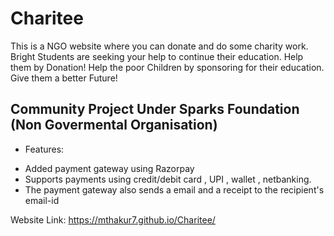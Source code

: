 # Charitee
This is a NGO website where you can donate and do some charity work. Bright Students are seeking your help to continue their education. Help them by Donation! Help the poor Children by sponsoring for their education. Give them a better Future! 


## Community Project Under Sparks Foundation (Non Govermental Organisation)
 * Features:
- Added payment gateway using Razorpay
- Supports payments using credit/debit card , UPI , wallet , netbanking.
- The payment gateway also sends a email and a receipt to the recipient's email-id

Website Link:  https://mthakur7.github.io/Charitee/
